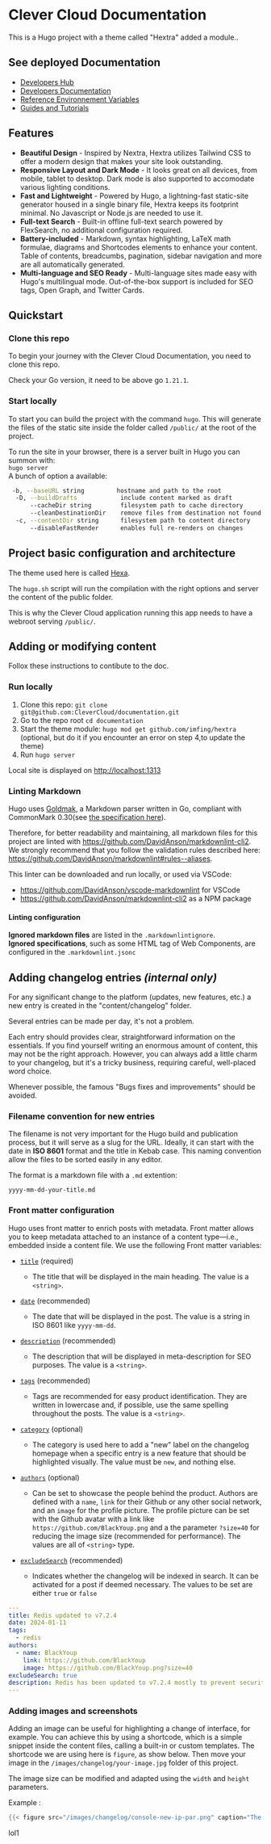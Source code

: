 
# Clever Cloud Documentation

This is a Hugo project with a theme called "Hextra" added a module..</p>

## See deployed Documentation

- [Developers Hub](https://developers.clever-cloud.com/)
- [Developers Documentation](https://developers.clever-cloud.com/doc/)
- [Reference Environnement Variables](https://developers.clever-cloud.com/doc/reference/reference-environment-variables/)
- [Guides and Tutorials](https://developers.clever-cloud.com/guides/)

## Features

- **Beautiful Design** - Inspired by Nextra, Hextra utilizes Tailwind CSS to offer a modern design that makes your site look outstanding.
- **Responsive Layout and Dark Mode** - It looks great on all devices, from mobile, tablet to desktop. Dark mode is also supported to accomodate various lighting conditions.
- **Fast and Lightweight** - Powered by Hugo, a lightning-fast static-site generator housed in a single binary file, Hextra keeps its footprint minimal. No Javascript or Node.js are needed to use it.
- **Full-text Search** - Built-in offline full-text search powered by FlexSearch, no additional configuration required.
- **Battery-included** - Markdown, syntax highlighting, LaTeX math formulae, diagrams and Shortcodes elements to enhance your content. Table of contents, breadcumbs, pagination, sidebar navigation and more are all automatically generated.
- **Multi-language and SEO Ready** - Multi-language sites made easy with Hugo's multilingual mode. Out-of-the-box support is included for SEO tags, Open Graph, and Twitter Cards.

## Quickstart

### Clone this repo

To begin your journey with the Clever Cloud Documentation, you need to clone this repo.

Check your Go version, it need to be above go `1.21.1`.

### Start locally

To start you can build the project with the command `hugo`. This will generate the files of the static site inside the folder called `/public/` at the root of the project.

To run the site in your browser, there is a server built in Hugo you can summon with:  
`hugo server`  
A bunch of option a available:

```bash
 -b, --baseURL string         hostname and path to the root
  -D, --buildDrafts            include content marked as draft
      --cacheDir string        filesystem path to cache directory
      --cleanDestinationDir    remove files from destination not found in static directories
  -c, --contentDir string      filesystem path to content directory
      --disableFastRender      enables full re-renders on changes
```

## Project basic configuration and architecture

The theme used here is called [Hexa](https://imfing.github.io/hextra/).

The `hugo.sh` script will run the compilation with the right options and server the content of the public folder.

This is why the Clever Cloud application running this app needs to have a webroot serving `/public/`.

## Adding or modifying content

Follox these instructions to contibute to the doc.

### Run locally

1. Clone this repo: `git clone git@github.com:CleverCloud/documentation.git`
2. Go to the repo root `cd documentation`
3. Start the theme module: `hugo mod get github.com/imfing/hextra` (optional, but do it if you encounter an error on step 4,to update the theme)
4. Run `hugo server`

Local site is displayed on <http://localhost:1313>

### Linting Markdown

Hugo uses [Goldmak](https://github.com/yuin/goldmark), a Markdown parser written in Go, compliant with CommonMark 0.30(see [the specification here](https://spec.commonmark.org/)).

Therefore, for better readability and maintaining, all markdown files for this project are linted with <https://github.com/DavidAnson/markdownlint-cli2>.  
We strongly recommend that you follow the validation rules described here: <https://github.com/DavidAnson/markdownlint#rules--aliases>.

This linter can be downloaded and run locally, or used via VSCode:

- <https://github.com/DavidAnson/vscode-markdownlint> for VSCode
- <https://github.com/DavidAnson/markdownlint-cli2> as a NPM package

#### Linting configuration

**Ignored markdown files** are listed in the `.markdownlintignore`.  
**Ignored specifications**, such as some HTML tag of Web Components, are configured in the `.markdownlint.jsonc`

## Adding changelog entries *(internal only)*

For any significant change to the platform (updates, new features, etc.) a new entry is created in the "content/changelog" folder.

Several entries can be made per day, it's not a problem.

Each entry should provides clear, straightforward information on the essentials. If you find yourself writing an enormous amount of content, this may not be the right approach. However, you can always add a little charm to your changelog, but it's a tricky business, requiring careful, well-placed word choice.

Whenever possible, the famous "Bugs fixes and improvements" should be avoided.

### Filename convention for new entries

The filename is not very important for the Hugo build and publication process, but it will serve as a slug for the URL. Ideally, it can start with the date in **ISO 8601** format and the title in Kebab case. This naming convention allow the files to be sorted easily in any editor.

The format is a markdown file with a `.md` extention:

```text
yyyy-mm-dd-your-title.md
```

### Front matter configuration

Hugo uses front matter to enrich posts with metadata. Front matter allows you to keep metadata attached to an instance of a content type—i.e., embedded inside a content file. We use the following Front matter variables:

- [`title`](https://gohugo.io/methods/page/title/) (required)
  - The title that will be displayed in the main heading. The value is a `<string>`.

- [`date`](https://gohugo.io/methods/page/description/) (recommended)
  - The date that will be displayed in the post. The value is a string in ISO 8601 like `yyyy-mm-dd`.

- [`description`](https://gohugo.io/methods/page/description/) (recommended)
  - The description that will be displayed in meta-description for SEO purposes. The value is a `<string>`.

- [`tags`](https://gohugo.io/content-management/taxonomies/#default-taxonomies) (recommended)
  - Tags are recommended for easy product identification. They are written in lowercase and, if possible, use the same spelling throughout the posts. The value is a `<string>`.

- [`category`](https://gohugo.io/content-management/taxonomies/#default-taxonomies) (optional)
  - The category is used here to add a "new" label on the changelog homepage when a specific entry is a new feature that should be highlighted visually. The value must be `new`, and nothing else.

- [`authors`](https://gohugo.io/content-management/taxonomies/#default-taxonomies) (optional)
  - Can be set to showcase the people behind the product. Authors are defined with a `name`, `link` for their Github or any other social network, and an `image` for the profile picture. The profile picture can be set with the Github avatar with a link like `https://github.com/BlackYoup.png` and a the parameter `?size=40` for reducing the image size (recommended for performance). The values are all of `<string>` type.

- [`excludeSearch`](https://imfing.github.io/hextra/docs/guide/configuration/#search-index) (recommended)
  - Indicates whether the changelog will be indexed in search. It can be activated for a post if deemed necessary. The values to be set are either `true` or `false`

```yaml
---
title: Redis updated to v7.2.4
date: 2024-01-11
tags:
  - redis
authors:
  - name: BlackYoup
    link: https://github.com/BlackYoup
    image: https://github.com/BlackYoup.png?size=40
excludeSearch: true
description: Redis has been updated to v7.2.4 mostly to prevent security issues.
---
```

### Adding images and screenshots

Adding an image can be useful for highlighting a change of interface, for example.
You can achieve this by using a shortcode, which is a simple snippet inside the content files, calling a built-in or custom templates.
The shortcode we are using here is `figure`, as show below. Then move your image in the `/images/changelog/your-image.jpg` folder of this project.

The image size can be modified and adapted using the `width` and `height` parameters.

Example :

```go
{{< figure src="/images/changelog/console-new-ip-par.png" caption="The new IP shown in the console" width="800px">}}
```
lol1
